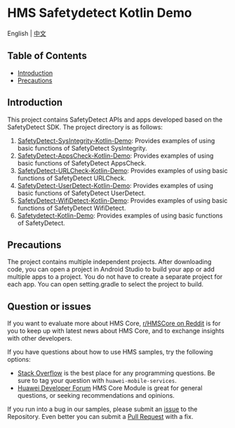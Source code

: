 # HMS Safetydetect Kotlin Demo

English | [中文](https://github.com/HMS-Core/hms-safetydetect-demo-kotlin/blob/master/README_ZH.md)

## Table of Contents

- [Introduction](https://github.com/HMS-Core/hms-safetydetect-demo-kotlin/tree/master#introduction)
- [Precautions](https://github.com/HMS-Core/hms-safetydetect-demo-kotlin/tree/master#precautions)

## Introduction

This project contains SafetyDetect APIs and apps developed based on the SafetyDetect SDK. The project directory is as follows:
1. [SafetyDetect-SysIntegrity-Kotlin-Demo](https://github.com/HMS-Core/hms-safetydetect-demo-kotlin/tree/master/SafetyDetect-SysIntegrity-Kotlin-Demo): Provides examples of using basic functions of SafetyDetect SysIntegrity.
2. [SafetyDetect-AppsCheck-Kotlin-Demo](https://github.com/HMS-Core/hms-safetydetect-demo-kotlin/tree/master/SafetyDetect-AppsCheck-Kotlin-Demo): Provides examples of using basic functions of SafetyDetect AppsCheck.
3. [SafetyDetect-URLCheck-Kotlin-Demo](https://github.com/HMS-Core/hms-safetydetect-demo-kotlin/tree/master/SafetyDetect-URLCheck-Kotlin-Demo): Provides examples of using basic functions of SafetyDetect URLCheck.
4. [SafetyDetect-UserDetect-Kotlin-Demo](https://github.com/HMS-Core/hms-safetydetect-demo-kotlin/tree/master/SafetyDetect-UserDetect-Kotlin-Demo): Provides examples of using basic functions of SafetyDetect UserDetect.
5. [SafetyDetect-WifiDetect-Kotlin-Demo](https://github.com/HMS-Core/hms-safetydetect-demo-kotlin/tree/master/SafetyDetect-WifiDetect-Kotlin-Demo): Provides examples of using basic functions of SafetyDetect WifiDetect.
6. [Safetydetect-Kotlin-Demo](https://github.com/HMS-Core/hms-safetydetect-demo-kotlin/tree/master/SafetyDetect-Kotlin-Demo): Provides examples of using basic functions of SafetyDetect.


## Precautions

The project contains multiple independent projects. After downloading code,
you can open a project in Android Studio to build your app or add multiple apps to a project.
You do not have to create a separate project for each app. You can open setting.gradle to select the project to build.


## Question or issues
If you want to evaluate more about HMS Core, [r/HMSCore on Reddit](https://www.reddit.com/r/HuaweiDevelopers/) is for you to keep up with latest news about HMS Core, and to exchange insights with other developers.

If you have questions about how to use HMS samples, try the following options:
- [Stack Overflow](https://stackoverflow.com/questions/tagged/huawei-mobile-services) is the best place for any programming questions. Be sure to tag your question with 
`huawei-mobile-services`.
- [Huawei Developer Forum](https://forums.developer.huawei.com/forumPortal/en/home?fid=0101187876626530001) HMS Core Module is great for general questions, or seeking recommendations and opinions.

If you run into a bug in our samples, please submit an [issue](https://github.com/HMS-Core/hms-safetydetect-demo-kotlin/issues) to the Repository. Even better you can submit a [Pull Request](https://github.com/HMS-Core/hms-safetydetect-demo-kotlin/pulls) with a fix.
